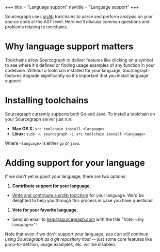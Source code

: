 +++
title = "Language support"
navtitle = "Language support"
+++

Sourcegraph uses [srclib](https://srclib.org) toolchains to parse and perform analysis on your source code at the AST level. Here we'll discuss common questions and problems relating to toolchains.

# Why language support matters

Toolchains allow Sourcegraph to deliver features like clicking on a symbol to see where it's defined or finding usage examples of any function in your codebase. Without a toolchain installed for your language, Sourcegraph features degrade significantly so it's important that you install language support.

# Installing toolchains

Sourcegraph currently supports both Go and Java. To install a toolchain on your Sourcegraph server just run:

* **Mac OS X:** `src toolchain install <language>`
* **Linux:** `sudo -u sourcegraph -i src toolchain install <language>`

Where `<language>` is either `go` or `java`.

# Adding support for your language

If we don't yet support your language, there are two options:

1. **Contribute support for your language.**
  * [Write and contribute a srclib toolchain](https://sourcegraph.com/github.com/sourcegraph/srclib) for your language. We'd be delighted to help you through this process in case you have questions!
1. **Vote for your favorite language.**
  * Send an email to [help@sourcegraph.com](mailto:help@sourcegraph.com) with the title "Vote: &lt;my language&gt;"!

Note that even if we don't support your language, _you can still continue using Sourcegraph as a git repository host_ -- just some core features like jump-to-defition, usage examples, etc. will be disabled.
